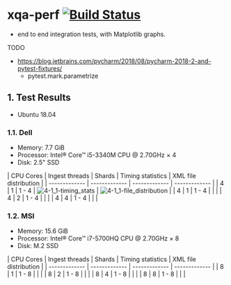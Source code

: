 # xqa-perf [![Build Status](https://travis-ci.org/jameshnsears/xqa-perf.svg?branch=master)](https://travis-ci.org/jameshnsears/xqa-perf) 
* end to end integration tests, with Matplotlib graphs.

TODO 
- https://blog.jetbrains.com/pycharm/2018/08/pycharm-2018-2-and-pytest-fixtures/
    - pytest.mark.parametrize

## 1. Test Results
* Ubuntu 18.04
### 1.1. Dell
* Memory: 7.7 GiB
* Processor: Intel® Core™ i5-3340M CPU @ 2.70GHz × 4
* Disk: 2.5" SSD

| CPU Cores | Ingest threads | Shards | Timing statistics | XML file distribution |
| ------------- | ------------- | ------------- | ------------- |
| 4 | 1 | 1 - 4 | ![4-1_1-timing_stats](graphs/4-1_4-timing_stats.png) | ![4-1_1-file_distribution](graphs/4-1_4-file_distribution.png) |
| 4 | 1 | 1 - 4 | | |
| 4 | 2 | 1 - 4 | | |
| 4 | 4 | 1 - 4 | | |

### 1.2. MSI
* Memory: 15.6 GiB
* Processor: Intel® Core™ i7-5700HQ CPU @ 2.70GHz × 8 
* Disk: M.2 SSD

| CPU Cores | Ingest threads | Shards | Timing statistics | XML file distribution |
| ------------- | ------------- | ------------- | ------------- |
| 8 | 1 | 1 - 8 | | |
| 8 | 2 | 1 - 8 | | |
| 8 | 4 | 1 - 8 | | |
| 8 | 8 | 1 - 8 | | |

